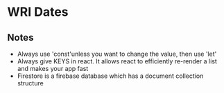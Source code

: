 # WRI Dates

## Notes
- Always use 'const'unless you want to change the value, then use 'let'
- Always give KEYS in react.  It allows react to efficiently re-render a list and makes your app fast
- Firestore is a firebase database which has a document collection structure